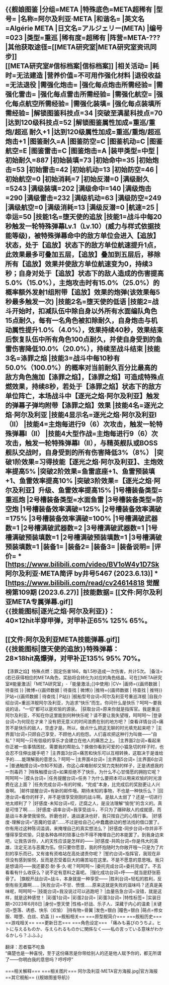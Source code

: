 {{舰娘图鉴
|分组=META
|特殊底色=META超稀有
|型号=
|名称=阿尔及利亚·META
|和谐名=
|英文名=Algérie META
|日文名=アルジェリー(META)
|编号=023
|类型=重巡
|稀有度=超稀有
|阵营=META-???
|其他获取途径=[[META研究室|META研究室资讯同步]]<br>[[META研究室#信标档案|信标档案]]
|相关活动=
|耗时=无法建造
|营养价值=不可用作强化材料
|退役收益=无法退役
|需强化炮击=
|强化每点炮击所需经验=
|需强化雷击=
|强化每点雷击所需经验=
|需强化航空=
|强化每点航空所需经验=
|需强化装填=
|强化每点装填所需经验=
|解锁图鉴科技点=34
|突破至满星科技点=70
|达到120级科技点=52
|解锁图鉴属性加成=重巡/重炮/超巡 耐久+1
|达到120级属性加成=重巡/重炮/超巡 炮击+1
|图鉴耐久=A
|图鉴防空=C
|图鉴机动=C
|图鉴航空=E
|图鉴雷击=C
|图鉴炮击=A
|装甲类型=中型
|初始耐久=887
|初始装填=73
|初始命中=35
|初始炮击=53
|初始雷击=42
|初始机动=13
|初始防空=46
|初始航空=0
|初始消耗=7
|初始反潜=0
|满级耐久=5243
|满级装填=202
|满级命中=140
|满级炮击=290
|满级雷击=232
|满级机动=63
|满级防空=249
|满级航空=0
|满级消耗=13
|满级反潜=0
|航速=25
|幸运=50
|技能1名=堕天使的追放
|技能1=战斗中每20秒触发一轮特殊弹幕Lv.1（Lv.10）(威力与样式依据技能等级)，被特殊弹幕命中的敌方单位会进入【追放】状态，处于【追放】状态下的敌方单位航速提升1点，此效果最多可叠加五层，【追放】叠加到五层后，移除所有【追放】效果并使敌方单位航速变为0，持续3秒；自身对处于【追放】状态下的敌人造成的伤害提高5.0%（15.0%），主炮攻击时有15.0%（25.0%）的概率额外发射1组附带【追放】效果的炮弹(该效果每5秒最多触发一次)
|技能2名=堕天使的低语
|技能2=战斗开始时，扣减队伍中除自身以外所有水面编队角色15点耐久，每有一名角色被扣除耐久，自身炮击与机动属性提升1.0%（4.0%），效果持续40秒，效果结束后恢复队伍中所有角色100点耐久，并使自身受到的鱼雷伤害降低10.0%（20.0%），持续至战斗结束
|技能3名=涤罪之焰
|技能3=战斗中每10秒有50.0%（100.0%）的概率对当前耐久百分比最高的敌方角色施加【涤罪之焰】，【涤罪之焰】可造成特殊点燃效果，持续8秒，若处于【涤罪之焰】状态下的敌方单位阵亡，本场战斗中【逐光之焰·阿尔及利亚】触发的弹幕子弹均附带【涤罪之焰】效果
|技能4名=逐光之焰·阿尔及利亚
|技能4显示名=逐光之焰·阿尔及利亚I（II）
|技能4=主炮每进行9（6）次攻击，触发一轮特殊弹幕I（II）
|技能4大型作战=主炮每进行9（6）次攻击，触发一轮特殊弹幕I（II），与精英舰队或BOSS舰队交战时，自身受到的所有伤害降低3%（8%）
|突破1阶效果=习得技能【逐光之焰·阿尔及利亚】、主炮效率提高5%
|突破2阶效果=鱼雷底座+1、鱼雷预装填+1、鱼雷效率提高10%
|突破3阶效果=【逐光之焰·阿尔及利亚】升级、鱼雷效率提高15%
|1号槽装备类型=重巡炮
|2号槽装备类型=水面鱼雷
|3号槽装备类型=防空炮
|1号槽装备效率满破=125%
|2号槽装备效率满破=175%
|3号槽装备效率满破=100%
|1号槽满破武器数=1
|2号槽满破武器数=2
|3号槽满破武器数=1
|1号槽满破预装填数=1
|2号槽满破预装填数=1
|3号槽满破预装填数=1
|装备1=
|装备2=
|装备3=
|装备说明=
|评价=
*[https://www.bilibili.com/video/BV1oW4y1D7Sk 阿尔及利亚·META简评 by井号5467 (2023.6.13)]
*[https://www.bilibili.com/read/cv24614818 觉醒榜第109期 (2023.6.27)]
|技能数据=
[[文件:阿尔及利亚META专属弹幕.gif]]<br>
{{技能图标|逐光之焰·阿尔及利亚}}：<br>
40×12hit半穿甲弹，对甲补正65% 125% 65%。
----
[[文件:阿尔及利亚META技能弹幕.gif]]<br>
{{技能图标|堕天使的追放}}特殊弹幕：<br>
28×18hit高爆弹，对甲补正135% 95% 70%。
----
【涤罪之焰】特殊点燃：固定伤害186，每1.5秒造成一次伤害，共计5次。
|备注=(若已获得相应的META角色，奖励将会转化为对应的角色结晶，可在[[META研究室#能量激活|「META研究室」-「能量激活」]]中使用)
|CV=
|画师={{画师数据 | 待查找 }}
|微博={{画师数据 | 待查找 | 微博}}
|推特={{画师数据 | 待查找 | 推特}}
|P站={{画师数据 | 待查找 | P站}}
|舰船型号台词=阿尔及利亚号重巡洋舰 
|自我介绍台词=重巡洋舰阿尔及利亚，为追求“快乐”而生。你问什么是快乐？呵呵～要我说的话，“一切”都可以是欢愉的源泉。
|获取台词=原来你就是指挥官。我是重巡阿尔及利亚，不知在你这里能到何种快乐呢？请不要让我失望哦，呵呵呵～
|登录台词=为何现在才来？没有把无意义的时间浪费在别的地方吧？
|查看详情台词=痛苦不是快乐的敌人，空虚才是。所以，做点什么把这无聊的时光填充起来吧？
|主界面1台词=只顾自己享受，不顾他人的抱怨。人们喜欢把这种行为叫做——“自私”？呵呵～只有低级的享乐才会建立在他人的痛苦之上。
|主界面2台词=看起来你正被一些事情困扰，需要我的帮助么？换做你看到可爱的小猫急切的样子时，也会忍不住伸出援手吧？
|主界面3台词=痛苦和快乐可以互相转换，这取决于是谁给予的……能理解我的意思么？呵呵～
|主界面4台词=
|主界面5台词=
|主界面6台词=
|普通触摸台词=你知不知道，你这心痒难耐却又努力克制的样子，正是诱惑我的一剂毒药？
|特殊触摸台词=如果拒绝不了快乐，为什么不心甘情愿的拥抱它呢？呵呵呵～
|摸头台词=
|任务提醒台词=任务？为什么要把本可以用来欢愉的时光浪费在这上面？
|任务完成台词=有的时候，“完成”本身，比完成后的奖励更让人兴奋啊。
|邮件提醒台词=有新的邮件哦。期待未知的事物，不也是一种快乐么？
|回港台词=看你的样子，并不是很享受刚刚的战斗啊。是敌人太弱了？还是一切进行地太顺利了？
|好感度-未知台词=哎，迂腐之人，是没法理解“愉悦”的含义的。真是可惜了啊……
|好感度-调率台词=我享受战斗，不只为了碾碎敌人的成就感，而是战斗本身使我愉悦。折磨也好，速战速决也好，我只按自己的心情行事。
|好感度-理解台词=“恶魔的低语”……不过是给自己心中蠢蠢欲动的想法找的借口罢了。你有用过这种陈词滥调，来掩埋自己的真实想法么？
|好感度-同步台词=你并非不懂得享受欢愉，只是各种各样的琐事让你不得不掩埋自己的本能罢了。到我身边来吧，让我告诉你，人的天性应该是怎样的——
|好感度-共鸣台词=你是伟大的英雄，注定无法与恶魔为伍。但只要你愿意，我的怀抱随时为你敞开哦～只是为了片刻的享乐而已，又有谁有资格站在高处谴责你呢？
|誓约台词=指挥官，我现在非但没有感到愉悦，反而是忍受着巨大的痛苦站在这里。不是不愿意的意思哦。我只是想请问——我还要忍·耐·多·久·呢？呵呵呵～
|委托完成台词=委托完成了。不去看看有什么收获么？说不定有意料之喜呢。
|强化成功台词=呼——就当是舒张筋骨了。
|旗舰开战台词=战斗，本身就是一种享受——
|胜利台词=轻松的胜利，反倒有些无趣啊……
|失败台词=不甘、愤恨……原来这就是失败的滋味吗？还真是美味呢，呵呵呵～
|技能台词=我没说过可以逃跑吧？
|血量告急台词=没错，就是这样，就是这种感觉！
|彩蛋1台词=
|彩蛋2台词=
|彩蛋3台词=
|特性标签=
|实装日期=2023年6月8日
|身份=堕天使
|性格=好战、乐子人、深藏于内心的温柔
|关键词=堕落、诱惑、快乐（欢愉）
|持有物=骨翼
|发色=银白
|瞳色=银白
|萌点=修女服、暗堕、白丝、奶盖
}}
==舰船相关==
===原型舰简介===
===舰船历史===
==游戏相关==
===更新日志===
===角色设定===
「痛みも喜びのうちよ。ヒトに与えるものか、与えられるものかに関係なく――私の言っている意味がわかるかしら？ふふふ」<br>
<br>
翻译：忍者猫不吃鱼<br>
“痛楚也是一种喜悦，至于这份痛苦是你带给别人的还是他人赋予你的，都无所谓了——你明白我的意思吗？哼哼哼”<br>
<br>
===相关解释===
===相关图片===
<gallery mode="packed" heights="250px">
阿尔及利亚·META官方海报.jpg|官方海报
</gallery>
==其它舰船==
{{舰娘图鉴导航}}